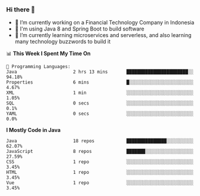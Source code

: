 ### Hi there 👋

<!--
**mazzama/mazzama** is a ✨ _special_ ✨ repository because its `README.md` (this file) appears on your GitHub profile.

Here are some ideas to get you started:

- 🔭 I’m currently working on ...
- 🌱 I’m currently learning ...
- 👯 I’m looking to collaborate on ...
- 🤔 I’m looking for help with ...
- 💬 Ask me about ...
- 📫 How to reach me: ...
- 😄 Pronouns: ...
- ⚡ Fun fact: ...
-->

- 🔭 I’m currently working on a Financial Technology Company in Indonesia
- :gun: I'm using Java 8 and Spring Boot to build software
- 🌱 I’m currently learning microservices and serverless, and also learning many technology buzzwords to build it

<!--START_SECTION:waka-->
📊 **This Week I Spent My Time On** 

```text
💬 Programming Languages: 
Java                     2 hrs 13 mins       ███████████████████████░░   94.18% 
Properties               6 mins              █░░░░░░░░░░░░░░░░░░░░░░░░   4.67% 
XML                      1 min               ░░░░░░░░░░░░░░░░░░░░░░░░░   1.05% 
SQL                      0 secs              ░░░░░░░░░░░░░░░░░░░░░░░░░   0.1% 
YAML                     0 secs              ░░░░░░░░░░░░░░░░░░░░░░░░░   0.0%

```

**I Mostly Code in Java** 

```text
Java                     18 repos            ███████████████░░░░░░░░░░   62.07% 
JavaScript               8 repos             ███████░░░░░░░░░░░░░░░░░░   27.59% 
CSS                      1 repo              ░░░░░░░░░░░░░░░░░░░░░░░░░   3.45% 
HTML                     1 repo              ░░░░░░░░░░░░░░░░░░░░░░░░░   3.45% 
Vue                      1 repo              ░░░░░░░░░░░░░░░░░░░░░░░░░   3.45%

```



<!--END_SECTION:waka-->